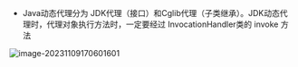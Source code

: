 - Java动态代理分为 JDK代理（接口）和Cglib代理（子类继承）。JDK动态代理时，代理对象执行方法时，一定要经过 InvocationHandler类的 invoke 方法

![image-20231109170601601](http://yolo-img.oss-cn-beijing.aliyuncs.com/img/image-20231109170601601.png)